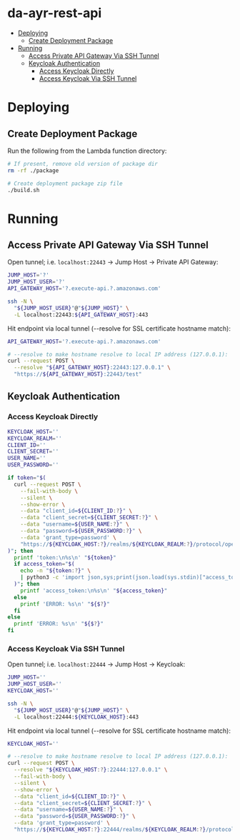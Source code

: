 # da-ayr-rest-api

* [Deploying](#deploying)
    * [Create Deployment Package](#create-deployment-package)
* [Running](#running)
    * [Access Private API Gateway Via SSH Tunnel](#access-private-api-gateway-via-ssh-tunnel)
    * [Keycloak Authentication](#keycloak-authentication)
        * [Access Keycloak Directly](#access-keycloak-directly)
        * [Access Keycloak Via SSH Tunnel](#access-keycloak-via-ssh-tunnel)

# Deploying

## Create Deployment Package

Run the following from the Lambda function directory:

```bash
# If present, remove old version of package dir
rm -rf ./package

# Create deployment package zip file
./build.sh
```

# Running

## Access Private API Gateway Via SSH Tunnel

Open tunnel; i.e. `localhost:22443` -> Jump Host -> Private API Gateway:

```bash
JUMP_HOST='?'
JUMP_HOST_USER='?'
API_GATEWAY_HOST='?.execute-api.?.amazonaws.com'

ssh -N \
  "${JUMP_HOST_USER}"@"${JUMP_HOST}" \
  -L localhost:22443:${API_GATEWAY_HOST}:443
```

Hit endpoint via local tunnel (--resolve for SSL certificate hostname match):

```bash
API_GATEWAY_HOST='?.execute-api.?.amazonaws.com'

# --resolve to make hostname resolve to local IP address (127.0.0.1):
curl --request POST \
  --resolve "${API_GATEWAY_HOST}:22443:127.0.0.1" \
  "https://${API_GATEWAY_HOST}:22443/test"
```

## Keycloak Authentication

### Access Keycloak Directly

```bash
KEYCLOAK_HOST=''
KEYCLOAK_REALM=''
CLIENT_ID=''
CLIENT_SECRET=''
USER_NAME=''
USER_PASSWORD=''

if token="$(
  curl --request POST \
    --fail-with-body \
    --silent \
    --show-error \
    --data "client_id=${CLIENT_ID:?}" \
    --data "client_secret=${CLIENT_SECRET:?}" \
    --data "username=${USER_NAME:?}" \
    --data "password=${USER_PASSWORD:?}" \
    --data 'grant_type=password' \
    "https://${KEYCLOAK_HOST:?}/realms/${KEYCLOAK_REALM:?}/protocol/openid-connect/token"
)"; then
  printf 'token:\n%s\n' "${token}"
  if access_token="$(
    echo -n "${token:?}" \
    | python3 -c 'import json,sys;print(json.load(sys.stdin)["access_token"])'
  )"; then
    printf 'access_token:\n%s\n' "${access_token}"
  else
    printf 'ERROR: %s\n' "${$?}"
  fi
else
  printf 'ERROR: %s\n' "${$?}"
fi
```

### Access Keycloak Via SSH Tunnel

Open tunnel; i.e. `localhost:22444` -> Jump Host -> Keycloak:

```bash
JUMP_HOST=''
JUMP_HOST_USER=''
KEYCLOAK_HOST=''

ssh -N \
  "${JUMP_HOST_USER}"@"${JUMP_HOST}" \
  -L localhost:22444:${KEYCLOAK_HOST}:443
```

Hit endpoint via local tunnel (--resolve for SSL certificate hostname match):

```bash
KEYCLOAK_HOST=''

# --resolve to make hostname resolve to local IP address (127.0.0.1):
curl --request POST \
  --resolve "${KEYCLOAK_HOST:?}:22444:127.0.0.1" \
  --fail-with-body \
  --silent \
  --show-error \
  --data "client_id=${CLIENT_ID:?}" \
  --data "client_secret=${CLIENT_SECRET:?}" \
  --data "username=${USER_NAME:?}" \
  --data "password=${USER_PASSWORD:?}" \
  --data 'grant_type=password' \
  "https://${KEYCLOAK_HOST:?}:22444/realms/${KEYCLOAK_REALM:?}/protocol/openid-connect/token"
```
